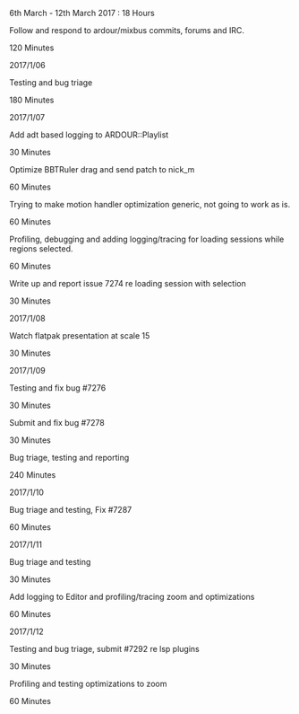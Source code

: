 6th March - 12th March 2017 : 18 Hours

Follow and respond to ardour/mixbus commits, forums and IRC.

120 Minutes

2017/1/06

Testing and bug triage

180 Minutes

2017/1/07

Add adt based logging to ARDOUR::Playlist

30 Minutes

Optimize BBTRuler drag and send patch to nick_m

60 Minutes

Trying to make motion handler optimization generic, not going to work as is.

60 Minutes

Profiling, debugging and adding logging/tracing for loading sessions while
regions selected.

60 Minutes

Write up and report issue 7274 re loading session with selection

30 Minutes

2017/1/08

Watch flatpak presentation at scale 15

30 Minutes

2017/1/09

Testing and fix bug #7276

30 Minutes

Submit and fix bug #7278

30 Minutes

Bug triage, testing and reporting

240 Minutes

2017/1/10

Bug triage and testing, Fix #7287

60 Minutes

2017/1/11

Bug triage and testing

30 Minutes

Add logging to Editor and profiling/tracing zoom and optimizations

60 Minutes

2017/1/12

Testing and bug triage, submit #7292 re lsp plugins

30 Minutes

Profiling and testing optimizations to zoom

60 Minutes
